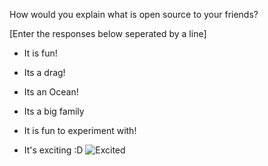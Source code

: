 How would you explain what is open source to your friends?

[Enter the responses below seperated by a line]

- It is fun!

- Its a drag!

- Its an Ocean!

- Its a big family

- It is fun to experiment with!

- It's exciting :D
![Excited](https://encrypted-tbn0.gstatic.com/images?q=tbn:ANd9GcQ8OJW5kHYZuZu6hodtXS2VttL_F1_EunwpQ5BTF2h_57KC1-gh)
